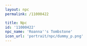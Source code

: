 ```yaml
---
layout: npc
permalink: /11000422

title: Npc
id: '11000422'
npc_name: 'Roanna''s Tombstone'
icon_url: 'portrait/npc/dummy_p.png'
---
```

